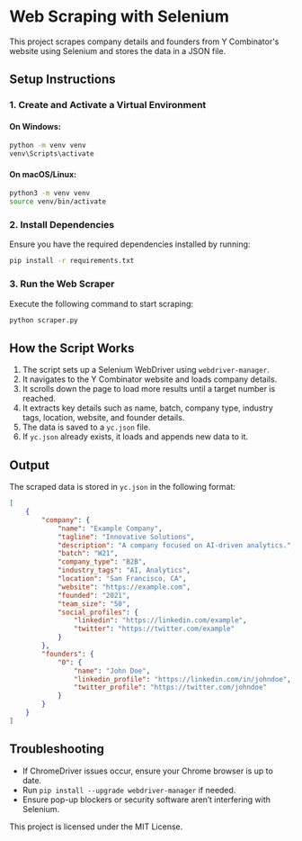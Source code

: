 # Web Scraping with Selenium

This project scrapes company details  and founders from Y Combinator's website using Selenium and stores the data in a JSON file.


## Setup Instructions

### 1. Create and Activate a Virtual Environment

#### On Windows:
```sh
python -m venv venv
venv\Scripts\activate
```

#### On macOS/Linux:
```sh
python3 -m venv venv
source venv/bin/activate
```

### 2. Install Dependencies

Ensure you have the required dependencies installed by running:
```sh
pip install -r requirements.txt
```

### 3. Run the Web Scraper

Execute the following command to start scraping:
```sh
python scraper.py
```

## How the Script Works

1. The script sets up a Selenium WebDriver using `webdriver-manager`.
2. It navigates to the Y Combinator website and loads company details.
3. It scrolls down the page to load more results until a target number is reached.
4. It extracts key details such as name, batch, company type, industry tags, location, website, and founder details.
5. The data is saved to a `yc.json` file.
6. If `yc.json` already exists, it loads and appends new data to it.

## Output

The scraped data is stored in `yc.json` in the following format:

```json
[
    {
        "company": {
            "name": "Example Company",
            "tagline": "Innovative Solutions",
            "description": "A company focused on AI-driven analytics.",
            "batch": "W21",
            "company_type": "B2B",
            "industry_tags": "AI, Analytics",
            "location": "San Francisco, CA",
            "website": "https://example.com",
            "founded": "2021",
            "team_size": "50",
            "social_profiles": {
                "linkedin": "https://linkedin.com/example",
                "twitter": "https://twitter.com/example"
            }
        },
        "founders": {
            "0": {
                "name": "John Doe",
                "linkedin_profile": "https://linkedin.com/in/johndoe",
                "twitter_profile": "https://twitter.com/johndoe"
            }
        }
    }
]
```

## Troubleshooting

- If ChromeDriver issues occur, ensure your Chrome browser is up to date.
- Run `pip install --upgrade webdriver-manager` if needed.
- Ensure pop-up blockers or security software aren’t interfering with Selenium.



This project is licensed under the MIT License.

